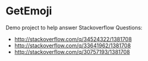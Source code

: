 # GetEmoji
Demo project to help answer Stackoverflow Questions: 
- http://stackoverflow.com/q/34524322/1381708
- http://stackoverflow.com/q/33641962/1381708
- http://stackoverflow.com/q/30757193/1381708
